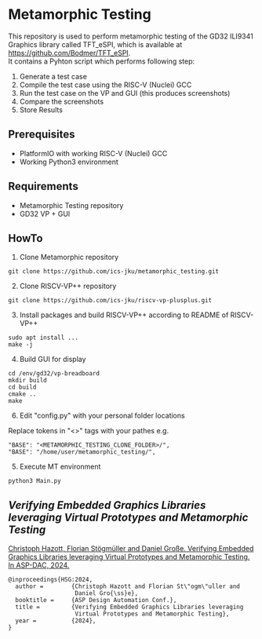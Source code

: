 # Metamorphic Testing

This repository is used to perform metamorphic testing of the GD32 ILI9341 Graphics library called TFT_eSPI, which is available at https://github.com/Bodmer/TFT_eSPI.   
It contains a Pyhton script which performs following step:   
1. Generate a test case
2. Compile the test case using the RISC-V (Nuclei) GCC
3. Run the test case on the VP and GUI (this produces screenshots)
4. Compare the screenshots
5. Store Results

## Prerequisites
- PlatformIO with working RISC-V (Nuclei) GCC
- Working Python3 environment 

## Requirements
- Metamorphic Testing repository
- GD32 VP + GUI

## HowTo
1. Clone Metamorphic repository
```
git clone https://github.com/ics-jku/metamorphic_testing.git
```
2. Clone RISCV-VP++ repository
```
git clone https://github.com/ics-jku/riscv-vp-plusplus.git
```
3. Install packages and build RISCV-VP++ according to README of RISCV-VP++
```
sudo apt install ...
make -j
```
4. Build GUI for display
```
cd /env/gd32/vp-breadboard
mkdir build
cd build
cmake ..
make
```
6. Edit "config.py" with your personal folder locations

Replace tokens in "<>" tags with your pathes e.g.
```
"BASE": "<METAMORPHIC_TESTING_CLONE_FOLDER>/",
"BASE": "/home/user/metamorphic_testing/",
```
5. Execute MT environment
```
python3 Main.py
```

## *Verifying Embedded Graphics Libraries leveraging Virtual Prototypes and Metamorphic Testing*

[Christoph Hazott, Florian Stögmüller and Daniel Große. Verifying Embedded Graphics Libraries leveraging Virtual Prototypes and Metamorphic Testing. In ASP-DAC, 2024.
](https://ics.jku.at/files/2024ASPDAC_MTGraphicsVerification.pdf)

```
@inproceedings{HSG:2024,
  author =        {Christoph Hazott and Florian St\"ogm\"uller and
                   Daniel Gro{\ss}e},
  booktitle =     {ASP Design Automation Conf.},
  title =         {Verifying Embedded Graphics Libraries leveraging
                   Virtual Prototypes and Metamorphic Testing},
  year =          {2024},
}
```

